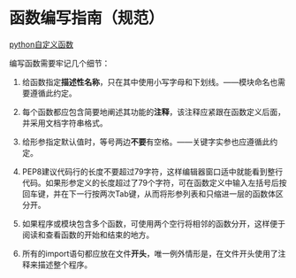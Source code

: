 # 函数编写指南（规范）

[python自定义函数](../basics/8_function_2.py)

编写函数需要牢记几个细节：

1. 给函数指定**描述性名称**，只在其中使用小写字母和下划线。——模块命名也需要遵循此约定。

2. 每个函数都应包含简要地阐述其功能的**注释**，该注释应紧跟在函数定义后面，并采用文档字符串格式。

3. 给形参指定默认值时，等号两边**不要**有空格。——关键字实参也应遵循此约定。

4. PEP8建议代码行的长度不要超过79字符，这样编辑器窗口适中就能看到整行代码。如果形参定义的长度超过了79个字符，可在函数定义中输入左括号后按回车键，并在下一行按两次Tab键，从而将形参列表和只缩进一层的函数体区分开。

5. 如果程序或模块包含多个函数，可使用两个空行将相邻的函数分开，这样便于阅读和查看函数的开始和结束的地方。

6. 所有的import语句都应放在文件**开头**，唯一例外情形是，在文件开头使用了注释来描述整个程序。
